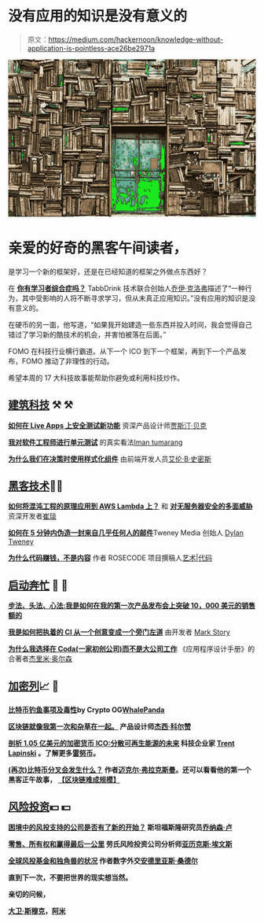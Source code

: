 # 没有应用的知识是没有意义的

> 原文：<https://medium.com/hackernoon/knowledge-without-application-is-pointless-ace26be2971a>

![](img/98715680b7b49d55d27a34367e61e216.png)

# 亲爱的好奇的黑客午间读者，

是学习一个新的框架好，还是在已经知道的框架之外做点东西好？

在 [**你有学习者综合症吗？**](https://hackernoon.com/do-you-have-the-learners-syndrome-169c8158ec16) TabbDrink 技术联合创始人[乔伊·克洛弗](https://medium.com/u/c7755c2c1b4c?source=post_page-----ace26be2971a--------------------------------)描述了“一种行为，其中受影响的人将不断寻求学习，但从未真正应用知识。”没有应用的知识是没有意义的。

在硬币的另一面，他写道，“如果我开始建造一些东西并投入时间，我会觉得自己错过了学习新的酷技术的机会，并害怕被落在后面。”

FOMO 在科技行业横行霸道。从下一个 ICO 到下一个框架，再到下一个产品发布，FOMO 推动了非理性的行动。

希望本周的 17 大科技故事能帮助你避免或利用科技炒作。

## [建筑科技](https://hackernoon.com/tagged/software-development) ⚒️ ⚒️

[**如何在 Live Apps 上安全测试新功能**](https://hackernoon.com/are-you-crazy-to-usability-test-in-production-heres-how-to-do-it-6b171283d640) 资深产品设计师[贾斯汀·贝克](https://medium.com/u/f713ef315ee8?source=post_page-----ace26be2971a--------------------------------)

[**我对软件工程师进行单元测试**](https://hackernoon.com/my-honest-opinion-about-unit-testing-84eee5e893ad) 的真实看法[Iman tumarang](https://medium.com/u/ef42567fbbae?source=post_page-----ace26be2971a--------------------------------)

[**为什么我们在决策时使用样式化组件**](https://hackernoon.com/why-we-use-styled-components-at-decisiv-a8ac6e1507ac) 由前端开发人员[艾伦·B·史密斯](https://medium.com/u/d9498cd91fed?source=post_page-----ace26be2971a--------------------------------)

## [黑客技术](https://hackernoon.com/tagged/hacking)🐱‍💻

[**如何将混沌工程的原理应用到 AWS Lambda 上？**](https://hackernoon.com/how-can-we-apply-the-principles-of-chaos-engineering-to-aws-lambda-80f87e3237e2) 和 [**对无服务器安全的多面威胁**](https://hackernoon.com/many-faced-threats-to-serverless-security-519e94d19dba) 资深开发者[崔琰](https://medium.com/u/d00f1e6b06a2?source=post_page-----ace26be2971a--------------------------------)

[**如何在 5 分钟内伪造一封来自几乎任何人的邮件**](https://hackernoon.com/how-to-fake-an-email-from-almost-anyone-in-under-5-minutes-12169dd44a92)Tweney Media 创始人 [Dylan Tweney](https://medium.com/u/e5b841fc7b70?source=post_page-----ace26be2971a--------------------------------)

[**为什么代码赚钱，不是内容**](https://hackernoon.com/why-code-makes-money-not-content-887c81eed768) 作者 ROSECODE 项目撰稿人[艺术|代码](https://medium.com/u/9758d4dcd9e4?source=post_page-----ace26be2971a--------------------------------)

## [**启动奔忙**](https://hackernoon.com/tagged/startup) 🤔 🤑

[**步法、头法、心法:我是如何在我的第一次产品发布会上突破 10，000 美元的销售额的**](https://hackernoon.com/footwork-headwork-heartwork-how-i-cracked-10-000-in-sales-on-my-first-product-launch-9bdcc60a39c1)

[**我是如何把执着的 CI 从一个创意变成一个旁门左道**](https://hackernoon.com/how-i-took-stickler-ci-from-an-idea-into-a-side-hustle-3a7287d953a5) 由开发者 [Mark Story](https://medium.com/u/4b3e2df2a094?source=post_page-----ace26be2971a--------------------------------)

[**为什么我选择在 Coda(一家初创公司)而不是大公司工作**](https://hackernoon.com/why-i-chose-to-work-at-coda-a-startup-over-a-big-company-e948d3353aa7) 《应用程序设计手册》的合著者[杰里米·奥尔森](https://medium.com/u/ed548f4ba6ea?source=post_page-----ace26be2971a--------------------------------)

## [加密列](https://hackernoon.com/tagged/cryptocurrency)📈 💸

[**比特币钓鱼事项及毒性**](https://hackernoon.com/bitcoin-trolling-matters-and-toxicity-11ef078ef5fc)**by Crypto OG[WhalePanda](https://medium.com/u/824eaea3ee5c?source=post_page-----ace26be2971a--------------------------------)**

**[**区块链就像我第一次和杂草在一起。**](https://hackernoon.com/blockchain-is-like-my-first-time-with-weed-c13c41982578) 产品设计师[杰西·科尔赞](https://medium.com/u/1552922124bb?source=post_page-----ace26be2971a--------------------------------)**

**[**剖析 1.05 亿美元的加密货币 ICO:分散可再生能源的未来**](https://hackernoon.com/the-anatomy-of-a-105-million-cryptocurrency-ico-decentralizing-the-future-of-renewable-energy-79ee9c146460) 科技企业家 [Trent Lapinski](https://medium.com/u/138c86887e95?source=post_page-----ace26be2971a--------------------------------) 。了解更多[雷努币](https://hackernoon.com/renu-coin/home)。**

**[**(再次)比特币分叉会发生什么？**](https://hackernoon.com/whats-going-to-happen-when-bitcoin-forks-again-eef7a088a6d9) 作者[迈克尔·弗拉克斯曼](https://medium.com/u/4970c5a0d076?source=post_page-----ace26be2971a--------------------------------)。还可以看看他的第一个黑客正午故事， [**【区块链难成规模】**](https://hackernoon.com/blockchains-are-hard-to-scale-ca7dc80e9d8)**

## **[风险投资](https://hackernoon.com/venture-capital/home)💵 💵**

**[**困境中的风投支持的公司是否有了新的开始？**](https://hackernoon.com/is-there-a-new-beginning-for-distressed-vc-backed-companies-437b852acc0d) 斯坦福斯隆研究员[乔纳森·卢](https://medium.com/u/f430cc9358ca?source=post_page-----ace26be2971a--------------------------------)**

**[**零售、所有权和赢得最后一公里**](https://hackernoon.com/retail-ownership-and-winning-the-last-mile-86ef4eb1a7e7) 劳氏风险投资公司分析师[亚历克斯·埃文斯](https://medium.com/u/b5b7faf7149d?source=post_page-----ace26be2971a--------------------------------)**

**[**全球风投基金和独角兽的状况**](https://hackernoon.com/the-state-of-global-vc-funding-and-unicorns-a82361314d73) 作者数字外交[安德里亚斯·桑德尔](https://medium.com/u/82dc761889d9?source=post_page-----ace26be2971a--------------------------------)**

**直到下一次，不要把世界的现实想当然。**

**亲切的问候，**

**[大卫·斯穆克](http://www.davidsmooke.net/)，[阿米](http://twitter.com/ami)**